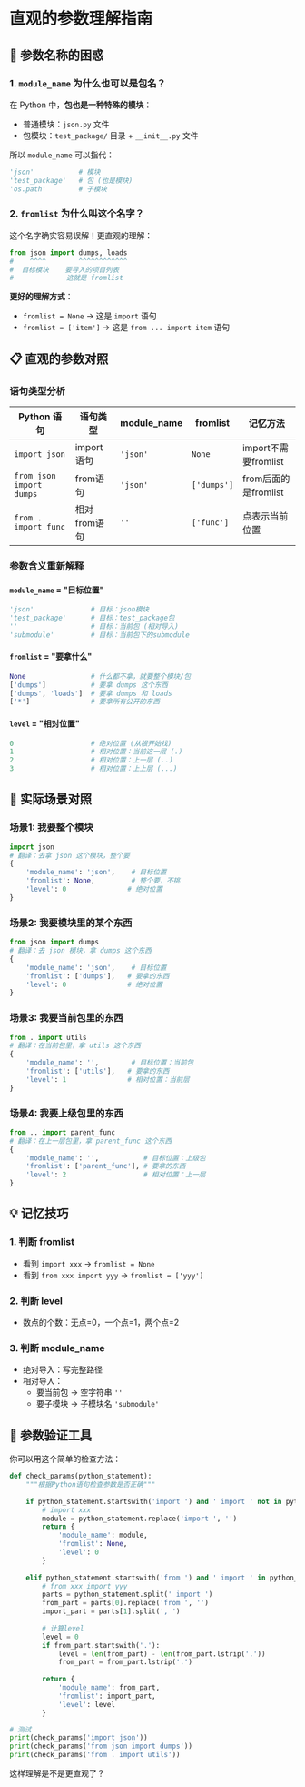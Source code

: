 # 直观的参数理解指南

## 🤔 **参数名称的困惑**

### 1. `module_name` 为什么也可以是包名？

在 Python 中，**包也是一种特殊的模块**：
- 普通模块：`json.py` 文件
- 包模块：`test_package/` 目录 + `__init__.py` 文件

所以 `module_name` 可以指代：
```python
'json'           # 模块
'test_package'   # 包 (也是模块)
'os.path'        # 子模块
```

### 2. `fromlist` 为什么叫这个名字？

这个名字确实容易误解！更直观的理解：

```python
from json import dumps, loads
#    ^^^^        ^^^^^^^^^^^^
#  目标模块    要导入的项目列表
#             这就是 fromlist
```

**更好的理解方式**：
- `fromlist = None` → 这是 `import` 语句
- `fromlist = ['item']` → 这是 `from ... import item` 语句

## 📋 **直观的参数对照**

### 语句类型分析

| Python 语句 | 语句类型 | module_name | fromlist | 记忆方法 |
|-------------|---------|-------------|----------|---------|
| `import json` | import语句 | `'json'` | `None` | import不需要fromlist |
| `from json import dumps` | from语句 | `'json'` | `['dumps']` | from后面的是fromlist |
| `from . import func` | 相对from语句 | `''` | `['func']` | 点表示当前位置 |

### 参数含义重新解释

#### `module_name` = "目标位置"
```python
'json'              # 目标：json模块
'test_package'      # 目标：test_package包
''                  # 目标：当前包 (相对导入)
'submodule'         # 目标：当前包下的submodule
```

#### `fromlist` = "要拿什么"
```python
None                # 什么都不拿，就要整个模块/包
['dumps']           # 要拿 dumps 这个东西
['dumps', 'loads']  # 要拿 dumps 和 loads
['*']               # 要拿所有公开的东西
```

#### `level` = "相对位置"
```python
0                   # 绝对位置 (从根开始找)
1                   # 相对位置：当前这一层 (.)
2                   # 相对位置：上一层 (..)
3                   # 相对位置：上上层 (...)
```

## 🎯 **实际场景对照**

### 场景1: 我要整个模块
```python
import json
# 翻译：去拿 json 这个模块，整个要
{
    'module_name': 'json',    # 目标位置
    'fromlist': None,         # 整个要，不挑
    'level': 0               # 绝对位置
}
```

### 场景2: 我要模块里的某个东西
```python
from json import dumps
# 翻译：去 json 模块，拿 dumps 这个东西
{
    'module_name': 'json',    # 目标位置
    'fromlist': ['dumps'],   # 要拿的东西
    'level': 0               # 绝对位置
}
```

### 场景3: 我要当前包里的东西
```python
from . import utils
# 翻译：在当前包里，拿 utils 这个东西
{
    'module_name': '',        # 目标位置：当前包
    'fromlist': ['utils'],   # 要拿的东西
    'level': 1               # 相对位置：当前层
}
```

### 场景4: 我要上级包里的东西
```python
from .. import parent_func
# 翻译：在上一层包里，拿 parent_func 这个东西
{
    'module_name': '',           # 目标位置：上级包
    'fromlist': ['parent_func'], # 要拿的东西
    'level': 2                   # 相对位置：上一层
}
```

## 💡 **记忆技巧**

### 1. 判断 fromlist
- 看到 `import xxx` → `fromlist = None`
- 看到 `from xxx import yyy` → `fromlist = ['yyy']`

### 2. 判断 level
- 数点的个数：无点=0，一个点=1，两个点=2

### 3. 判断 module_name
- 绝对导入：写完整路径
- 相对导入：
  - 要当前包 → 空字符串 `''`
  - 要子模块 → 子模块名 `'submodule'`

## 🔧 **参数验证工具**

你可以用这个简单的检查方法：

```python
def check_params(python_statement):
    """根据Python语句检查参数是否正确"""
    
    if python_statement.startswith('import ') and ' import ' not in python_statement:
        # import xxx
        module = python_statement.replace('import ', '')
        return {
            'module_name': module,
            'fromlist': None,
            'level': 0
        }
    
    elif python_statement.startswith('from ') and ' import ' in python_statement:
        # from xxx import yyy
        parts = python_statement.split(' import ')
        from_part = parts[0].replace('from ', '')
        import_part = parts[1].split(', ')
        
        # 计算level
        level = 0
        if from_part.startswith('.'):
            level = len(from_part) - len(from_part.lstrip('.'))
            from_part = from_part.lstrip('.')
        
        return {
            'module_name': from_part,
            'fromlist': import_part,
            'level': level
        }

# 测试
print(check_params('import json'))
print(check_params('from json import dumps'))
print(check_params('from . import utils'))
```

这样理解是不是更直观了？
